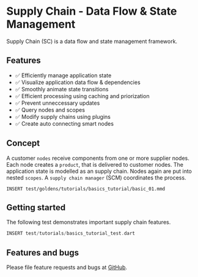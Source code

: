 # Supply Chain - Data Flow & State Management

Supply Chain (SC) is a data flow and state management framework.

## Features

- ✅ Efficiently manage application state
- ✅ Visualize application data flow & dependencies
- ✅ Smoothly animate state transitions
- ✅ Efficient processing using caching and priorization
- ✅ Prevent unneccessary updates
- ✅ Query nodes and scopes
- ✅ Modify supply chains using plugins
- ✅ Create auto connecting smart nodes

## Concept

A customer `nodes` receive components from one or more supplier nodes. Each node
creates a `product`, that is delivered to customer nodes. The application state
is modelled as an supply chain. Nodes again are put into nested `scopes`. A
`supply chain manager` (SCM) coordinates the process.

```mermaid
INSERT test/goldens/tutorials/basics_tutorial/basic_01.mmd
```

## Getting started

The following test demonstrates important supply chain features.

```dart
INSERT test/tutorials/basics_tutorial_test.dart
```

## Features and bugs

Please file feature requests and bugs at [GitHub](https://github.com/ggsuite/supply_chain).
